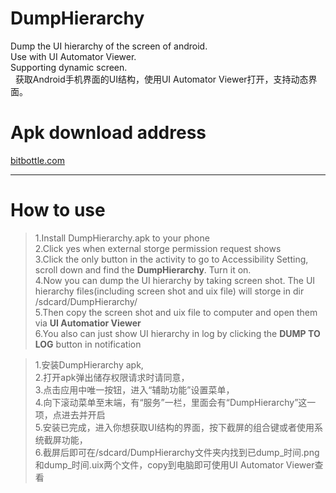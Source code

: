 # DumpHierarchy
Dump the UI hierarchy of the screen of android.  
Use with UI Automator Viewer.  
Supporting dynamic screen.  
  
获取Android手机界面的UI结构，使用UI Automator Viewer打开，支持动态界面。  

# Apk download address
[bitbottle.com](http://www.bitbottle.com/archives/287.html#4_APK)  

-------------------------
# How to use

> 1.Install DumpHierarchy.apk to your phone  
> 2.Click yes when external storge permission request shows  
> 3.Click the only button in the activity to go to Accessibility Setting, scroll down and find the **DumpHierarchy**. Turn it on.  
> 4.Now you can dump the UI hierarchy by taking screen shot. The UI hierarchy files(including screen shot and uix file) will storge in dir /sdcard/DumpHierarchy/  
> 5.Then copy the screen shot and uix file to computer and open them via **UI Automatior Viewer**  
> 6.You also can just show UI hierarchy in log by clicking the **DUMP TO LOG** button in notification  

> 1.安装DumpHierarchy apk,  
> 2.打开apk弹出储存权限请求时请同意，  
> 3.点击应用中唯一按钮，进入“辅助功能”设置菜单，  
> 4.向下滚动菜单至末端，有“服务”一栏，里面会有“DumpHierarchy”这一项，点进去并开启  
> 5.安装已完成，进入你想获取UI结构的界面，按下截屏的组合键或者使用系统截屏功能，  
> 6.截屏后即可在/sdcard/DumpHierarchy文件夹内找到已dump_时间.png和dump_时间.uix两个文件，copy到电脑即可使用UI Automator Viewer查看  
